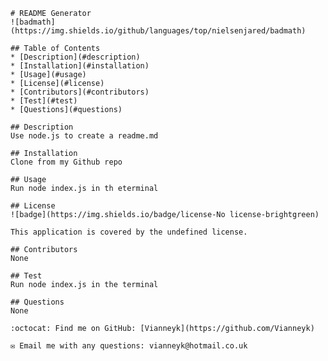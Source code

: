 
    
    # README Generator
    ![badmath](https://img.shields.io/github/languages/top/nielsenjared/badmath)

    ## Table of Contents
    * [Description](#description)
    * [Installation](#installation)
    * [Usage](#usage)
    * [License](#license)
    * [Contributors](#contributors)
    * [Test](#test)
    * [Questions](#questions)

    ## Description
    Use node.js to create a readme.md

    ## Installation
    Clone from my Github repo

    ## Usage
    Run node index.js in th eterminal

    ## License
    ![badge](https://img.shields.io/badge/license-No license-brightgreen)
    
    This application is covered by the undefined license.

    ## Contributors
    None

    ## Test
    Run node index.js in the terminal

    ## Questions
    None
    
    :octocat: Find me on GitHub: [Vianneyk](https://github.com/Vianneyk)
    
    ✉️ Email me with any questions: vianneyk@hotmail.co.uk

  